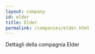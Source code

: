 ```yaml
---
layout: company
id: elder
title: Elder
permalink: /companies/elder.html
---
```


Dettagli della compagnia Elder